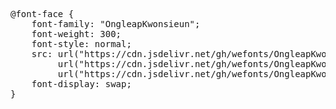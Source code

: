 <pre>
@font-face {
    font-family: "OngleapKwonsieun";
    font-weight: 300;
    font-style: normal;
    src: url("https://cdn.jsdelivr.net/gh/wefonts/OngleapKwonsieun/OngleapKwonsieun.woff2") format("woff2"),
         url("https://cdn.jsdelivr.net/gh/wefonts/OngleapKwonsieun/OngleapKwonsieun.woff") format("woff"),
         url("https://cdn.jsdelivr.net/gh/wefonts/OngleapKwonsieun/OngleapKwonsieun.ttf") format("truetype");
    font-display: swap;
}

  
</pre>

